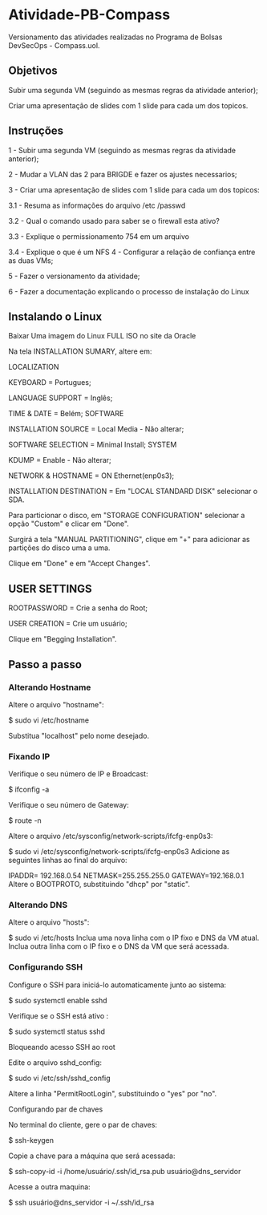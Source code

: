 # Atividade-PB-Compass
Versionamento das atividades realizadas no Programa de Bolsas DevSecOps - Compass.uol.

## Objetivos

Subir uma segunda VM (seguindo as mesmas regras da atividade anterior);

Criar uma apresentação de slides com 1 slide para cada um dos topicos.

## Instruções
1 - Subir uma segunda VM (seguindo as mesmas regras da atividade anterior);

2 - Mudar a VLAN das 2 para BRIGDE e fazer os ajustes necessarios;

3 - Criar uma apresentação de slides com 1 slide para cada um dos topicos:

3.1 - Resuma as informações do arquivo /etc /passwd

3.2 - Qual o comando usado para saber se o firewall esta ativo?

3.3 - Explique o permissionamento 754 em um arquivo

3.4 - Explique o que é um NFS 4 - Configurar a relação de confiança entre as duas VMs;

5 - Fazer o versionamento da atividade;

6 - Fazer a documentação explicando o processo de instalação do Linux


## Instalando o Linux
Baixar Uma imagem do Linux FULL ISO no site da Oracle

Na tela INSTALLATION SUMARY, altere em:

LOCALIZATION

KEYBOARD = Portugues;

LANGUAGE SUPPORT = Inglês;

TIME & DATE = Belém;
SOFTWARE

INSTALLATION SOURCE = Local Media - Não alterar;

SOFTWARE SELECTION = Minimal Install;
SYSTEM

KDUMP = Enable - Não alterar;

NETWORK & HOSTNAME = ON Ethernet(enp0s3);

INSTALLATION DESTINATION = Em "LOCAL STANDARD DISK" selecionar o SDA.

Para particionar o disco, em "STORAGE CONFIGURATION" selecionar a opção "Custom" e clicar em "Done".

Surgirá a tela "MANUAL PARTITIONING", clique em "+" para adicionar as partições do disco uma a uma.

Clique em "Done" e em "Accept Changes".

## USER SETTINGS

ROOTPASSWORD = Crie a senha do Root;

USER CREATION = Crie um usuário;

Clique em "Begging Installation".

## Passo a passo

### Alterando Hostname

Altere o arquivo "hostname":

$ sudo vi /etc/hostname

Substitua "localhost" pelo nome desejado.

### Fixando IP
Verifique o seu número de IP e Broadcast:

$ ifconfig -a

Verifique o seu número de Gateway:

$ route -n

Altere o arquivo /etc/sysconfig/network-scripts/ifcfg-enp0s3:

$ sudo vi /etc/sysconfig/network-scripts/ifcfg-enp0s3
Adicione as seguintes linhas ao final do arquivo:

IPADDR= 192.168.0.54
NETMASK=255.255.255.0
GATEWAY=192.168.0.1 
Altere o BOOTPROTO, substituindo "dhcp" por "static".

### Alterando DNS
Altere o arquivo "hosts":

$ sudo vi /etc/hosts
Inclua uma nova linha com o IP fixo e DNS da VM atual. Inclua outra linha com o IP fixo e o DNS da VM que será acessada.

### Configurando SSH
Configure o SSH para iniciá-lo automaticamente junto ao sistema:

$ sudo systemctl enable sshd

Verifique se o SSH está ativo :

$ sudo systemctl status sshd

Bloqueando acesso SSH ao root

Edite o arquivo sshd_config:

$ sudo vi /etc/ssh/sshd_config

Altere a linha "PermitRootLogin", substituindo o "yes" por "no".

Configurando par de chaves

No terminal do cliente, gere o par de chaves:

$ ssh-keygen

Copie a chave para a máquina que será acessada:

$ ssh-copy-id -i /home/usuário/.ssh/id_rsa.pub usuário@dns_servidor

Acesse a outra maquina:

$ ssh usuário@dns_servidor -i ~/.ssh/id_rsa
